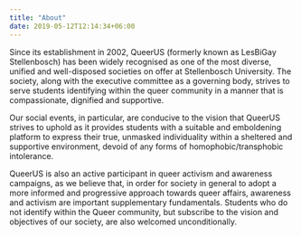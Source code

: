 ```yaml
---
title: "About"
date: 2019-05-12T12:14:34+06:00
---
```


Since its establishment in 2002, QueerUS (formerly known as LesBiGay Stellenbosch) has been widely recognised as one of the most diverse, unified and well-disposed societies on offer at Stellenbosch University. The society, along with the executive committee as a governing body, strives to serve students identifying within the queer community in a manner that is compassionate, dignified and supportive.

Our social events, in particular, are conducive to the vision that QueerUS strives to uphold as it provides students with a suitable and emboldening platform to express their true, unmasked individuality within a sheltered and supportive environment, devoid of any forms of homophobic/transphobic intolerance.

QueerUS is also an active participant in queer activism and awareness campaigns, as we believe that, in order for society in general to adopt a more informed and progressive approach towards queer affairs, awareness and activism are important supplementary fundamentals. Students who do not identify within the Queer community, but subscribe to the vision and objectives of our society, are also welcomed unconditionally.
